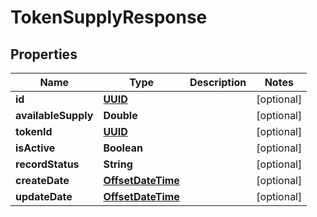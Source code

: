 
# TokenSupplyResponse

## Properties
Name | Type | Description | Notes
------------ | ------------- | ------------- | -------------
**id** | [**UUID**](UUID.md) |  |  [optional]
**availableSupply** | **Double** |  |  [optional]
**tokenId** | [**UUID**](UUID.md) |  |  [optional]
**isActive** | **Boolean** |  |  [optional]
**recordStatus** | **String** |  |  [optional]
**createDate** | [**OffsetDateTime**](OffsetDateTime.md) |  |  [optional]
**updateDate** | [**OffsetDateTime**](OffsetDateTime.md) |  |  [optional]



